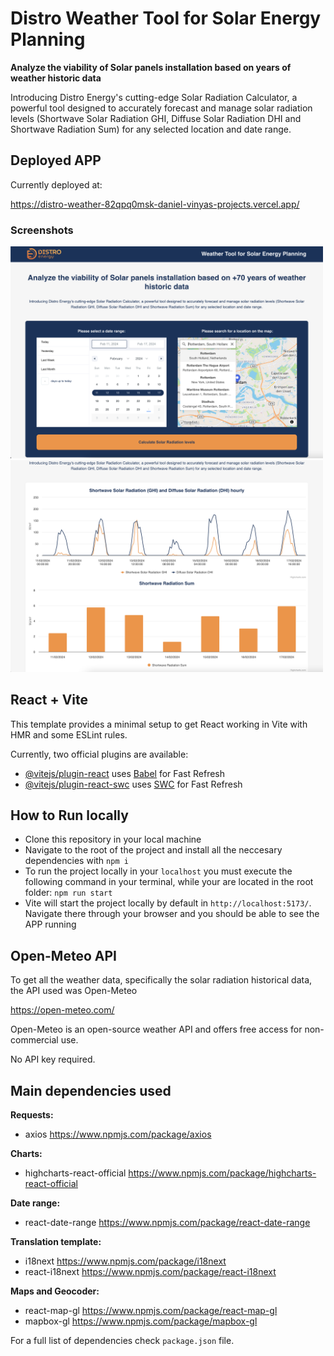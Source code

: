 # Distro Weather Tool for Solar Energy Planning 

**Analyze the viability of Solar panels installation based on years of weather historic data**

Introducing Distro Energy's cutting-edge Solar Radiation Calculator, a powerful tool designed to accurately forecast and manage solar radiation levels (Shortwave Solar Radiation GHI, Diffuse Solar Radiation DHI and Shortwave Radiation Sum) for any selected location and date range.

## Deployed APP
Currently deployed at:

https://distro-weather-82qpq0msk-daniel-vinyas-projects.vercel.app/

### Screenshots
<img src="./screenshots/Screenshot%202024-03-01%20at%2007.15.21.png" alt="drawing" width="500"/>
<img src="./screenshots/Screenshot 2024-03-01 at 07.16.47.png" alt="drawing" width="500"/>

## React + Vite
This template provides a minimal setup to get React working in Vite with HMR and some ESLint rules.

Currently, two official plugins are available:

- [@vitejs/plugin-react](https://github.com/vitejs/vite-plugin-react/blob/main/packages/plugin-react/README.md) uses [Babel](https://babeljs.io/) for Fast Refresh
- [@vitejs/plugin-react-swc](https://github.com/vitejs/vite-plugin-react-swc) uses [SWC](https://swc.rs/) for Fast Refresh

## How to Run locally
- Clone this repository in your local machine
- Navigate to the root of the project and install all the neccesary dependencies with `npm i`
- To run the project locally in your `localhost` you must execute the following command in your terminal, while your are located in the root folder: `npm run start`
- Vite will start the project locally by default in `http://localhost:5173/`. Navigate there through your browser and you should be able to see the APP running

## Open-Meteo API
To get all the weather data, specifically the solar radiation historical data, the API used was Open-Meteo 

https://open-meteo.com/

Open-Meteo is an open-source weather API and offers free access for non-commercial use. 

No API key required.

## Main dependencies used
**Requests:**
- axios https://www.npmjs.com/package/axios

**Charts:**
- highcharts-react-official https://www.npmjs.com/package/highcharts-react-official

**Date range:**
- react-date-range https://www.npmjs.com/package/react-date-range

**Translation template:**
- i18next https://www.npmjs.com/package/i18next
- react-i18next https://www.npmjs.com/package/react-i18next

**Maps and Geocoder:**
- react-map-gl https://www.npmjs.com/package/react-map-gl
- mapbox-gl https://www.npmjs.com/package/mapbox-gl

For a full list of dependencies check `package.json` file.
